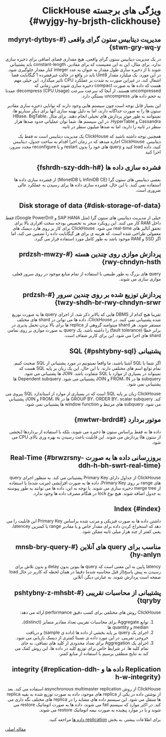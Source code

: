 <div markdown="1" markdown="1" dir="rtl">

# ویژگی های برجسته ClickHouse {#wyjgy-hy-brjsth-clickhouse}

## مدیریت دیتابیس ستون گرای واقعی {#mdyryt-dytbys-stwn-gry-wq-y}

در یک مدیریت دیتابیس ستون گرای واقعی، هیچ مقداری فضای اضافی برای ذخیره سازی ندارد. برای مثال، این به این معنیست که برای مقادیر، constant-length باید پشتیبانی شوند تا از ذخیره سازی طول مقدار به عنوان یه عدد integer کنار مقدار جلوگیری شود. در این مورد، یک میلیارد مقدار Uint8 باید در واقع در حالت غیرفشرده 1 گیگابایت فضا اشغال کند، در غیراین صورت به شدت بر عملکرد CPU تاثیر میگذارد. این خیلی مهم هست که داده ها به صورت compact ذخیره سازی شوند حتی زمانی که uncompressed هستند، از آنجا که سرعت سرعت decompress (CPU Usage) عمدتا به حجم داده های uncompress بستگی دارد.

این بسیار قابل توجه است چون سیستم هایی وجود دارند که توانایی ذخیره سازی مقادیر ستون ها را به صورت جداگانه دارند، اما به دلیل بهینه سازی آنها برای دیگر سناریو ها، نمیتوانند به طور موثر پردازش های تحیلی انجام دهند. برای مثال HBase، BigTable، Cassandra و HyperTable. در این سیستم ها، شما توان عملیاتی حدود صدها هزار سطر در ثانیه را دارید، اما نه صدها میلیون سطر در ثانیه.

همچنین توجه داشته باشید که ClickHouse یک مدیریت دیتابیس است نه فقط یک دیتابیس. ClickHouse اجازه میدهد که در زمان اجرا اقدام به ساخت جدول، دیتابیس کنید، داده load کنید و query های خود را بدون restart و یا reconfigure مجدد سرور، اجرا کنید

## فشرده سازی داده ها {#fshrdh-szy-ddh-h}

بعضی دیتابیس های ستون گرا (InfiniDB CE یا MonetDB) از فشرده سازی داده ها استفاده نمی کنند. با این حال، فشرده سازی داده ها برای رسیدن به عملکرد عالی ضروری است.

## Disk storage of data {#disk-storage-of-data}

خیلی از مدیریت دیتابیس های ستون گرا (مثل SAP HANA و Google PowerDrill) فقط داخل RAM کار می کنند. این رویکرد منجر به تخصیص بودجه سخت افزاری بالا برای تحقق آنالیز های real-time می شود. ClickHouse برای کار بر روی هارد دیسک های معمولی طراحی شده است، که هزینه ی برای هر گیگابایت داده را تضمین می کند، اما اگر SSD و RAM موجود باشد به طور کامل مورد استفاده قرار می گیرد.

## پردازش موازی روی چندین هسته {#prdzsh-mwzy-rwy-chndyn-hsth}

query های بزرگ به طور طبیعی با استفاده از تمام منابع موجود در روی سرور فعلی، موازی سازی می شوند.

## پردازش توزیع شده بر روی چندین سرور {#prdzsh-twzy-shdh-br-rwy-chndyn-srwr}

تقریبا هیچ کدام از DBMS هایی که بالاتر ذکر شد، از اجرای query ها به صورت توزیع شده پشتیبانی نمی کنند. در ClickHouse، داده ها می توانن در shard های مختلف مستقر شوند. هر shard میتوامند گروهی از replica ها برای بالا بردن تحمل پذیری در برابر خطا (fault tolerance) را داشته باشد. یک query به صورت موازی بر روی تمامی shard های اجرا می شود. این برای کاربر شفاف است.

## پشتیبانی SQL {#pshtybny-sql}

اگر شما با SQL آشنا باشید، ما واقعا نمیتونیم در مورد پشتیبانی از SQL صحبت کنیم. تمام توابع اسم های مختلفی دارند. با این حال، این یک زبان بر پایه SQL هست که نمیتواند در بسیاری از موارد با SQL متفاوت باشد. JOIN ها پشتیبانی می شود. subquery ها در FROM، IN و JOIN پشتیبانی می شود. Dependent subquery ها پشتیبانی نمی شود.

ClickHouse زبان بر پایه SQL است که در بسیاری از موارد از استاندارد SQL پیروی می کند. GROUP BY، ORDER BY، scalar subquery ها در FROM، IN و JOIN پشتیبانی می شود. subquery های مرتبط و window function ها پشتیبانی نمی شود.

## موتور بردارد {#mwtwr-brdrd}

داده ها نه فقط براساس ستون ها ذخیره می شوند، بلکه با استفاده از برداردها (بخشی از ستون ها) پردازش می شوند. این قابلیت باعث رسیدن به بهره وری بالای CPU می شود.

## بروزرسانی داده ها به صورت Real-Time {#brwzrsny-ddh-h-bh-swrt-real-time}

ClickHouse از جداول دارای Primary Key پشتیبانی می کند. به منظور اجرای query های range بر روی Primary Key، داده ها به صورت افزایشی (مرتب شده) با استفاده از merge tree ذخیره سازی می شوند. با توجه به این، داده ها می توانند به طور پیوسته به جدول اضافه شوند. هیچ نوع lock در هنگام مصرف داده ها وجود ندارد.

## Index {#index}

داشتن داده ها به صورت فیزیکی و مرتب شده براساس Primary Key این قابلیت را می دهد که استخراج کردن داده برای مقدار خاص و یا مقادیر range با کمترین latencey، یعنی کمتر از چند هزار میلی ثانیه ممکن شود.

## مناسب برای query های آنلاین {#mnsb-bry-query-hy-anlyn}

latency پایین به این معنی است که query ها بتونن بدون delay و بدون تلاش برای رسیدن به پیش پاسخ(از قبل محاسبه شده) دقیقا در همان لحظه که کاربر در حال load صفحه است پردازش شوند. به عبارتی دیگر، آنلاین

## پشتیبانی از محاسبات تقریبی {#pshtybny-z-mhsbt-tqryby}

ClickHouse روش های مختلفی برای کسب دقیق performance ارائه می دهد:

1.  توابع Aggregate برای محاسبات تقریبی تعداد مقادیر متمایز (distinct)، median و quantity ها
2.  اجرای یک query بر پایه بخشی از داده ها (داده ی sample) و دریافت خروجی تقریبی. در این مورد داده ی نسبتا کمتری از دیسک بازیابی می شود.
3.  اجرای یک Aggregation برای تعداد محدودی از کلید های تصافی، به جای تمام کلید ها. در شرایط خاص برای توزیع کلید در داده ها، این روش کمک می کند به نتایج منطقی برسیم با استفاده از منابع کمتر.

## Replication داده ها و integrity {#replication-ddh-h-w-integrity}

ClickHouse از روش asynchronous multimaster replication استفاده می کند. بعد از نوشتن داده در یکی از replica های موجود، داده به صورت توزیع شده به بقیه replica ها منتقل می شود. این سیستم داده های مشابه را در replica های مختلف نگه داری می کند. در اکثر موارد که سیستم fail می شوند، داده ها به صورت اتوماتیک restore می شوند و یا در موارد پیچیده به صورت نیمه اتوماتیک restore می شوند.

برای اطلاعات بیشتر، به بخش [replication داده ها](../operations/table_engines/replication.md) مراجعه کنید.

</div>

[مقاله اصلی](https://clickhouse.tech/docs/fa/introduction/distinctive_features/) <!--hide-->
